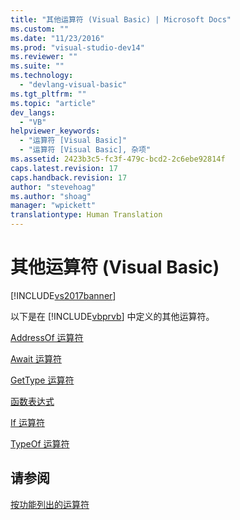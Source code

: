 ```yaml
---
title: "其他运算符 (Visual Basic) | Microsoft Docs"
ms.custom: ""
ms.date: "11/23/2016"
ms.prod: "visual-studio-dev14"
ms.reviewer: ""
ms.suite: ""
ms.technology: 
  - "devlang-visual-basic"
ms.tgt_pltfrm: ""
ms.topic: "article"
dev_langs: 
  - "VB"
helpviewer_keywords: 
  - "运算符 [Visual Basic]"
  - "运算符 [Visual Basic], 杂项"
ms.assetid: 2423b3c5-fc3f-479c-bcd2-2c6ebe92814f
caps.latest.revision: 17
caps.handback.revision: 17
author: "stevehoag"
ms.author: "shoag"
manager: "wpickett"
translationtype: Human Translation
---
```

# 其他运算符 (Visual Basic)
[!INCLUDE[vs2017banner](../../../csharp/includes/vs2017banner.md)]

以下是在 [!INCLUDE[vbprvb](../../../csharp/programming-guide/concepts/linq/includes/vbprvb_md.md)] 中定义的其他运算符。  
  
 [AddressOf 运算符](../../../visual-basic/language-reference/operators/addressof-operator.md)  
  
 [Await 运算符](../../../visual-basic/language-reference/operators/await-operator.md)  
  
 [GetType 运算符](../../../visual-basic/language-reference/operators/gettype-operator.md)  
  
 [函数表达式](../../../visual-basic/language-reference/operators/function-expression.md)  
  
 [If 运算符](../../../visual-basic/language-reference/operators/if-operator.md)  
  
 [TypeOf 运算符](../../../visual-basic/language-reference/operators/typeof-operator.md)  
  
## 请参阅  
 [按功能列出的运算符](../../../visual-basic/language-reference/operators/operators-listed-by-functionality.md)